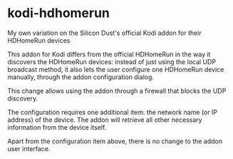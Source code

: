 # kodi-hdhomerun
My own variation on the Silicon Dust's official Kodi addon for their HDHomeRun devices

This addon for Kodi differs from the official HDHomeRun in the way it discovers the HDHomeRun devices: instead of just using the local UDP broadcast method, it also lets the user configure one HDHomeRun device manually, through the addon configuration dialog.

This change allows using the addon through a firewall that blocks the UDP discovery.

The configuration requires one additional item: the network name (or IP address) of the device. The addon will retrieve all other necessary information from the device itself.

Apart from the configuration item above, there is no change to the addon user interface.
